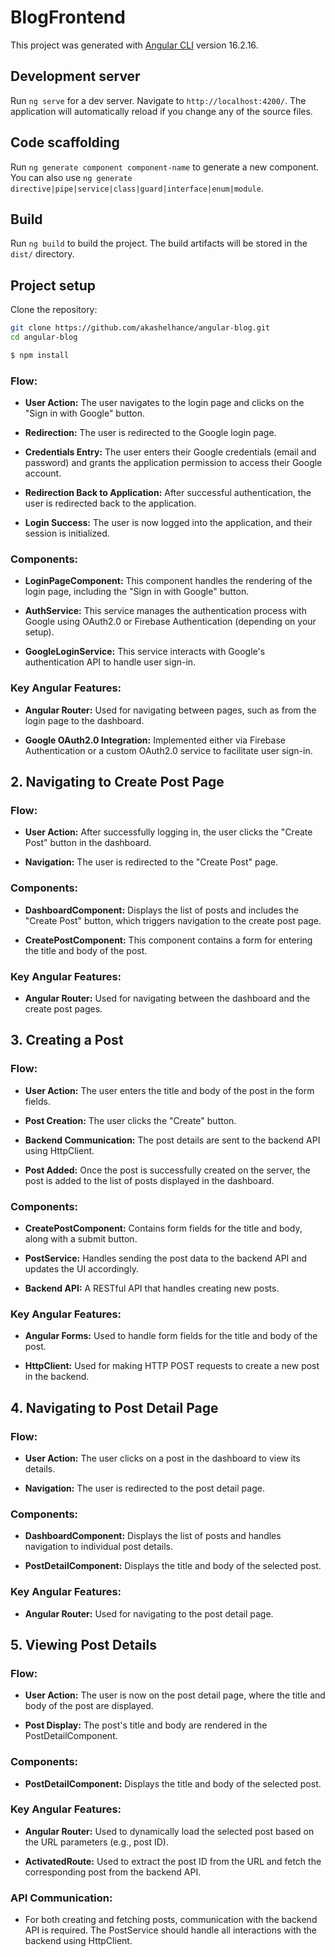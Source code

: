 # BlogFrontend

This project was generated with [Angular CLI](https://github.com/angular/angular-cli) version 16.2.16.

## Development server

Run `ng serve` for a dev server. Navigate to `http://localhost:4200/`. The application will automatically reload if you change any of the source files.

## Code scaffolding

Run `ng generate component component-name` to generate a new component. You can also use `ng generate directive|pipe|service|class|guard|interface|enum|module`.

## Build

Run `ng build` to build the project. The build artifacts will be stored in the `dist/` directory.

## Project setup

Clone the repository:

```bash
git clone https://github.com/akashelhance/angular-blog.git
cd angular-blog
```

```bash
$ npm install

```

### Flow:

*   **User Action:** The user navigates to the login page and clicks on the "Sign in with Google" button.
    
*   **Redirection:** The user is redirected to the Google login page.
    
*   **Credentials Entry:** The user enters their Google credentials (email and password) and grants the application permission to access their Google account.
    
*   **Redirection Back to Application:** After successful authentication, the user is redirected back to the application.
    
*   **Login Success:** The user is now logged into the application, and their session is initialized.
    

### Components:

*   **LoginPageComponent:** This component handles the rendering of the login page, including the "Sign in with Google" button.
    
*   **AuthService:** This service manages the authentication process with Google using OAuth2.0 or Firebase Authentication (depending on your setup).
    
*   **GoogleLoginService:** This service interacts with Google's authentication API to handle user sign-in.
    

### Key Angular Features:

*   **Angular Router:** Used for navigating between pages, such as from the login page to the dashboard.
    
*   **Google OAuth2.0 Integration:** Implemented either via Firebase Authentication or a custom OAuth2.0 service to facilitate user sign-in.
    

2\. **Navigating to Create Post Page**
--------------------------------------

### Flow:

*   **User Action:** After successfully logging in, the user clicks the "Create Post" button in the dashboard.
    
*   **Navigation:** The user is redirected to the "Create Post" page.
    

### Components:

*   **DashboardComponent:** Displays the list of posts and includes the "Create Post" button, which triggers navigation to the create post page.
    
*   **CreatePostComponent:** This component contains a form for entering the title and body of the post.
    

### Key Angular Features:

*   **Angular Router:** Used for navigating between the dashboard and the create post pages.
    

3\. **Creating a Post**
-----------------------

### Flow:

*   **User Action:** The user enters the title and body of the post in the form fields.
    
*   **Post Creation:** The user clicks the "Create" button.
    
*   **Backend Communication:** The post details are sent to the backend API using HttpClient.
    
*   **Post Added:** Once the post is successfully created on the server, the post is added to the list of posts displayed in the dashboard.
    

### Components:

*   **CreatePostComponent:** Contains form fields for the title and body, along with a submit button.
    
*   **PostService:** Handles sending the post data to the backend API and updates the UI accordingly.
    
*   **Backend API:** A RESTful API that handles creating new posts.
    

### Key Angular Features:

*   **Angular Forms:** Used to handle form fields for the title and body of the post.
    
*   **HttpClient:** Used for making HTTP POST requests to create a new post in the backend.
    

4\. **Navigating to Post Detail Page**
--------------------------------------

### Flow:

*   **User Action:** The user clicks on a post in the dashboard to view its details.
    
*   **Navigation:** The user is redirected to the post detail page.
    

### Components:

*   **DashboardComponent:** Displays the list of posts and handles navigation to individual post details.
    
*   **PostDetailComponent:** Displays the title and body of the selected post.
    

### Key Angular Features:

*   **Angular Router:** Used for navigating to the post detail page.
    

5\. **Viewing Post Details**
----------------------------

### Flow:

*   **User Action:** The user is now on the post detail page, where the title and body of the post are displayed.
    
*   **Post Display:** The post's title and body are rendered in the PostDetailComponent.
    

### Components:

*   **PostDetailComponent:** Displays the title and body of the selected post.
    

### Key Angular Features:

*   **Angular Router:** Used to dynamically load the selected post based on the URL parameters (e.g., post ID).
    
*   **ActivatedRoute:** Used to extract the post ID from the URL and fetch the corresponding post from the backend API.
    

### API Communication:

*   For both creating and fetching posts, communication with the backend API is required. The PostService should handle all interactions with the backend using HttpClient.